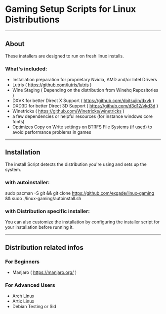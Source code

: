 # Gaming Setup Scripts for Linux Distributions

---

## About

These installers are designed to run on fresh linux installs.

### What's included:

* Installation preparation for proprietary Nvidia, AMD and/or Intel Drivers
* Lutris ( https://github.com/lutris/lutris )
* Wine Staging ( Depending on the distribution from Winehq Repositories )
* DXVK for better Direct X Support ( https://github.com/doitsujin/dxvk )
* DXD3D for better Direct 3D Support ( https://github.com/d3d12/vkd3d )
* Winetricks ( https://github.com/Winetricks/winetricks )
* a few dependencies or helpful resources (for instance windows core fonts)
* Optimizes Copy on Write settings on BTRFS File Systems (if used) to avoid performance problems in games

---

## Installation

The install Script detects the distribution you're using and sets up the system.

### with autoinstaller:
sudo pacman -S git && git clone https://github.com/exgade/linux-gaming && sudo ./linux-gaming/autoinstall.sh

### with Distribution specific installer:
You can also customize the installation by configuring the installer script for your installation before running it.

---

## Distribution related infos

### For Beginners
* Manjaro ( https://manjaro.org/ )

### For Advanced Users
* Arch Linux
* Artix Linux
* Debian Testing or Sid